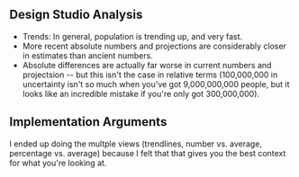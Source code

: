 Design Studio Analysis
----------------------

* Trends: In general, population is trending up, and very fast.  
* More recent absolute numbers and projections are considerably closer in estimates than ancient numbers. 
* Absolute differences are actually far worse in current numbers and projectsion -- but this isn't the case in relative terms (100,000,000 in uncertainty isn't so much when you've got 9,000,000,000 people, but it looks like an incredible mistake if you're only got 300,000,000).


Implementation Arguments
------------------------

I ended up doing the multple views (trendlines, number vs. average, percentage vs. average) because I felt that that gives you the best context for what you're looking at.